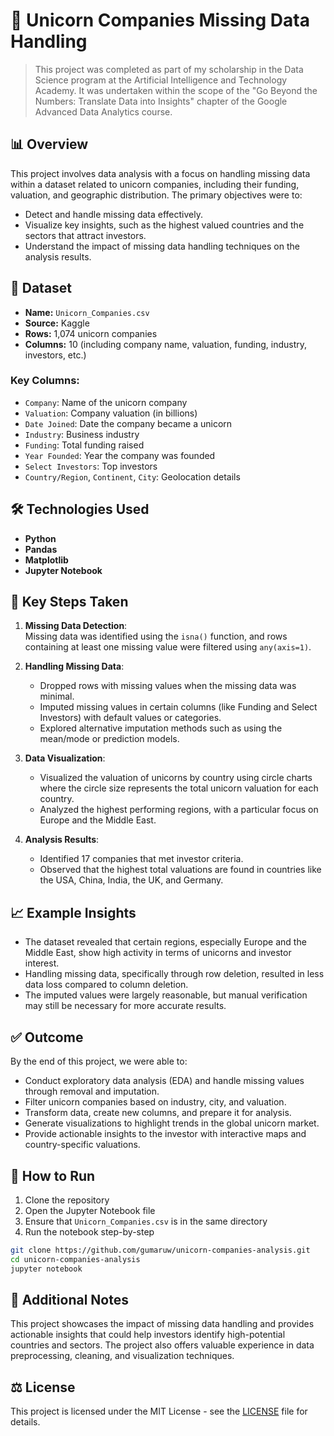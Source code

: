 # 🦄 Unicorn Companies Missing Data Handling

> This project was completed as part of my scholarship in the Data Science program at the Artificial Intelligence and Technology Academy. It was undertaken within the scope of the "Go Beyond the Numbers: Translate Data into Insights" chapter of the Google Advanced Data Analytics course.

## 📊 Overview

This project involves data analysis with a focus on handling missing data within a dataset related to unicorn companies, including their funding, valuation, and geographic distribution. The primary objectives were to:

- Detect and handle missing data effectively.
- Visualize key insights, such as the highest valued countries and the sectors that attract investors.
- Understand the impact of missing data handling techniques on the analysis results.

## 📁 Dataset

- **Name:** `Unicorn_Companies.csv`
- **Source:** Kaggle
- **Rows:** 1,074 unicorn companies
- **Columns:** 10 (including company name, valuation, funding, industry, investors, etc.)

### Key Columns:

- `Company`: Name of the unicorn company  
- `Valuation`: Company valuation (in billions)  
- `Date Joined`: Date the company became a unicorn  
- `Industry`: Business industry  
- `Funding`: Total funding raised  
- `Year Founded`: Year the company was founded  
- `Select Investors`: Top investors  
- `Country/Region`, `Continent`, `City`: Geolocation details  

## 🛠 Technologies Used

- **Python**
- **Pandas**
- **Matplotlib**
- **Jupyter Notebook**

## 🧪 Key Steps Taken
1. **Missing Data Detection**:  
   Missing data was identified using the `isna()` function, and rows containing at least one missing value were filtered using `any(axis=1)`.

2. **Handling Missing Data**:  
   - Dropped rows with missing values when the missing data was minimal.
   - Imputed missing values in certain columns (like Funding and Select Investors) with default values or categories.
   - Explored alternative imputation methods such as using the mean/mode or prediction models.

3. **Data Visualization**:  
   - Visualized the valuation of unicorns by country using circle charts where the circle size represents the total unicorn valuation for each country.
   - Analyzed the highest performing regions, with a particular focus on Europe and the Middle East.

4. **Analysis Results**:  
   - Identified 17 companies that met investor criteria.
   - Observed that the highest total valuations are found in countries like the USA, China, India, the UK, and Germany.

## 📈 Example Insights

- The dataset revealed that certain regions, especially Europe and the Middle East, show high activity in terms of unicorns and investor interest.
- Handling missing data, specifically through row deletion, resulted in less data loss compared to column deletion.
- The imputed values were largely reasonable, but manual verification may still be necessary for more accurate results.

## ✅ Outcome

By the end of this project, we were able to:

- Conduct exploratory data analysis (EDA) and handle missing values through removal and imputation.
- Filter unicorn companies based on industry, city, and valuation.
- Transform data, create new columns, and prepare it for analysis.
- Generate visualizations to highlight trends in the global unicorn market.
- Provide actionable insights to the investor with interactive maps and country-specific valuations.

## 📌 How to Run

1. Clone the repository  
2. Open the Jupyter Notebook file  
3. Ensure that `Unicorn_Companies.csv` is in the same directory  
4. Run the notebook step-by-step

```bash
git clone https://github.com/gumaruw/unicorn-companies-analysis.git
cd unicorn-companies-analysis
jupyter notebook
```

## 📌 Additional Notes
This project showcases the impact of missing data handling and provides actionable insights that could help investors identify high-potential countries and sectors. The project also offers valuable experience in data preprocessing, cleaning, and visualization techniques.

## ⚖️ License
This project is licensed under the MIT License - see the [LICENSE](LICENSE) file for details.
